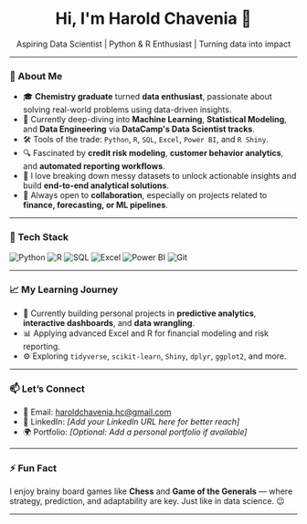 <h1 align="center">Hi, I'm Harold Chavenia 👋</h1>

<p align="center">
  Aspiring Data Scientist | Python & R Enthusiast | Turning data into impact
</p>

---

### 🚀 About Me

- 🎓 **Chemistry graduate** turned **data enthusiast**, passionate about solving real-world problems using data-driven insights.
- 🧠 Currently deep-diving into **Machine Learning**, **Statistical Modeling**, and **Data Engineering** via **DataCamp's Data Scientist tracks**.
- 🛠️ Tools of the trade: `Python`, `R`, `SQL`, `Excel`, `Power BI`, and `R Shiny`.
- 🔍 Fascinated by **credit risk modeling**, **customer behavior analytics**, and **automated reporting workflows**.
- 🧩 I love breaking down messy datasets to unlock actionable insights and build **end-to-end analytical solutions**.
- 🤝 Always open to **collaboration**, especially on projects related to **finance, forecasting, or ML pipelines**.

---

### 🧰 Tech Stack

![Python](https://img.shields.io/badge/Python-3670A0?style=for-the-badge&logo=python&logoColor=white)
![R](https://img.shields.io/badge/R-276DC3?style=for-the-badge&logo=r&logoColor=white)
![SQL](https://img.shields.io/badge/SQL-FF6C37?style=for-the-badge&logo=sqlite&logoColor=white)
![Excel](https://img.shields.io/badge/Excel-217346?style=for-the-badge&logo=microsoft-excel&logoColor=white)
![Power BI](https://img.shields.io/badge/Power_BI-F2C811?style=for-the-badge&logo=power-bi&logoColor=black)
![Git](https://img.shields.io/badge/Git-F05032?style=for-the-badge&logo=git&logoColor=white)

---

### 📈 My Learning Journey

- 🔭 Currently building personal projects in **predictive analytics**, **interactive dashboards**, and **data wrangling**.
- 📊 Applying advanced Excel and R for financial modeling and risk reporting.
- ⚙️ Exploring `tidyverse`, `scikit-learn`, `Shiny`, `dplyr`, `ggplot2`, and more.

---

### 📫 Let’s Connect

- 📧 Email: [haroldchavenia.hc@gmail.com](mailto:haroldchavenia.hc@gmail.com)
- 💼 LinkedIn: *[Add your LinkedIn URL here for better reach]*
- 🌍 Portfolio: *[Optional: Add a personal portfolio if available]*

---

### ⚡ Fun Fact

I enjoy brainy board games like **Chess** and **Game of the Generals** — where strategy, prediction, and adaptability are key. Just like in data science. 😉

---

<!---
harold-chavenia/harold-chavenia is a ✨ special ✨ repository because its `README.md` (this file) appears on your GitHub profile.
You can click the Preview link to take a look at your changes.
--->
